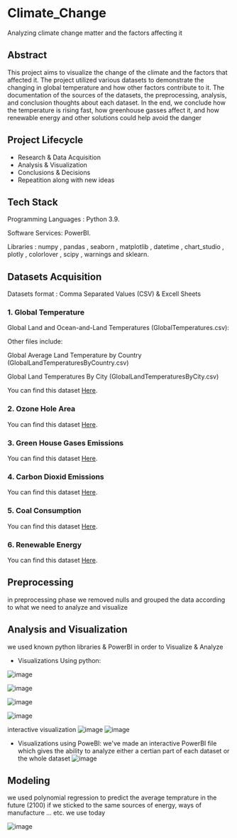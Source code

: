 # Climate_Change
Analyzing climate change matter and the factors affecting it 

## Abstract

This project aims to visualize the change of the climate and the factors that affected it. The project utilized various datasets to demonstrate the changing in global temperature and how other factors contribute to it. The documentation of the sources of the datasets, the preprocessing, analysis, and conclusion thoughts about each dataset. 
In the end, we conclude how the temperature is rising fast, how greenhouse gasses affect it, and how renewable energy and other solutions could help avoid the danger

## Project Lifecycle 
 - Research & Data Acquisition
 - Analysis & Visualization
 - Conclusions & Decisions 
 - Repeatition along with new ideas


## Tech Stack 
Programming Languages : Python 3.9.

Software Services: PowerBI.

Libraries : numpy , pandas , seaborn , matplotlib , datetime , chart_studio , plotly , colorlover , scipy , warnings and sklearn.

## Datasets Acquisition
Datasets format : Comma Separated Values (CSV) & Excell Sheets
<div class="alert alert-block alert-info" >
<a name='2'></a>
    
<h3>1. Global Temperature </h3>
    
Global Land and Ocean-and-Land Temperatures (GlobalTemperatures.csv):

 Other files include:

 Global Average Land Temperature by Country (GlobalLandTemperaturesByCountry.csv)

 Global Land Temperatures By City (GlobalLandTemperaturesByCity.csv)

You can find this dataset [Here](https://berkeleyearth.org/data/).
    
   <h3>2. Ozone Hole Area </h3>
    
You can find this dataset [Here](https://www.kaggle.com/datasets/suhailsh7/antarctic-ozone-hole-area).
   <h3>3. Green House Gases Emissions </h3>
    
You can find this dataset [Here](https://www.kaggle.com/datasets/econdata/climate-change).
    <h3>4. Carbon Dioxid Emissions </h3>
    
You can find this dataset [Here](https://www.kaggle.com/datasets/kkhandekar/co2-emissions-1960-2018).
    <h3>5. Coal Consumption</h3>
    
You can find this dataset [Here](https://ourworldindata.org/grapher/coal-consumption-by-country-terawatt-hours-twh?tab=chart&time=1975..latest).
    <h3>6. Renewable Energy </h3>
    
You can find this dataset [Here](https://ourworldindata.org/grapher/renewable-energy-gen?time=1980..latest).
   </div>

## Preprocessing
in preprocessing phase we removed nulls and grouped the data according to what we need to analyze and visualize 

## Analysis and Visualization 
 we used known python libraries & PowerBI in order to Visualize & Analyze 
 
- Visualizations Using python: 
 
 ![image](https://user-images.githubusercontent.com/61950036/222564365-e991769b-20fd-4489-83ac-eee609fb989d.png)
 
 ![image](https://user-images.githubusercontent.com/61950036/222575403-9aac2764-4c76-408e-8d5d-b0c74dbc29c4.png)

 
 ![image](https://user-images.githubusercontent.com/61950036/222567901-c89a6884-0bb3-43c1-ac0b-a818671731a7.png)
 
 ![image](https://user-images.githubusercontent.com/61950036/222575483-7657282c-edc7-4a5b-b09e-6d8f2b59cdc1.png)


 
 interactive visualization
 ![image](https://user-images.githubusercontent.com/61950036/222573840-04fcbb22-0b2e-49d0-bb26-393ea4cf56ca.png)
 ![image](https://user-images.githubusercontent.com/61950036/222567747-97496801-c9c3-448b-afc0-040d4c6fb9f0.png)
 
- Visualizations using PoweBI:
 we've made an interactive PowerBI file which gives the ability to analyze either a certian part of each dataset or the whole dataset 
 ![image](https://user-images.githubusercontent.com/61950036/222566732-5c032d6a-04d3-42f9-aa80-bcd6b8fd86e0.png)
 
 
 ## Modeling
 
 we used polynomial regression to predict the average temprature in the future (2100) if we sticked to the same sources of energy, ways of manufacture  ... etc. we use today


![image](https://user-images.githubusercontent.com/61950036/222568922-9ebec42b-6ed2-414a-a668-01d127686600.png)


